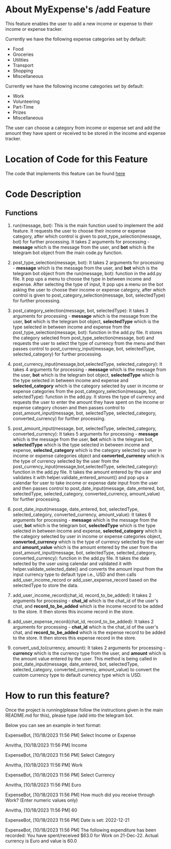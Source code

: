 # About MyExpense's /add Feature
This feature enables the user to add a new income or expense to their income or expense tracker.

Currently we have the following expense categories set by default:

- Food
- Groceries
- Utilities
- Transport
- Shopping
- Miscellaneous

Currently we have the following income categories set by default:

- Work
- Volunteering
- Part-Time
- Prizes
- Miscellaneous

The user can choose a category from income or expense set and add the amount they have spent or received to be stored in the income and expense tracker.

# Location of Code for this Feature
The code that implements this feature can be found [here](https://github.com/nainisha-b/MyExpenseBot/blob/main/code/add.py)

# Code Description
## Functions

1. run(message, bot):
 This is the main function used to implement the add feature. It requests the user to choose their income or expense category, after which control is given to post_type_selection(message, bot) for further processing. It takes 2 arguments for processing - **message** which is the message from the user, and **bot** which is the telegram bot object from the main code.py function.

2. post_type_selection(message, bot):
 It takes 2 arguments for processing - **message** which is the message from the user, and **bot** which is the telegram bot object from the run(message, bot): function in the add.py file. It pop ups a menu to choose the type in between income and expense. After selecting the type of input, It pop ups a menu on the bot asking the user to choose their income or expense category, after which control is given to post_category_selection(message, bot, selectedType) for further processing. 

3. post_category_selection(message, bot, selectedType):
 It takes 3 arguments for processing - **message** which is the message from the user, **bot** which is the telegram bot object, **selectedType** which is the type selected in between income and expense from the post_type_selection(message, bot): function in the add.py file. It stores the category selected from post_type_selection(message, bot) and requests the user to select the type of currency from the menu and then passes control to post_currency_input(message, bot, selectedType, selected_category) for further processing.

4. post_currency_input(message,bot,selectedType, selected_category):
 It takes 4 arguments for processing - **message** which is the message from the user, **bot** which is the telegram bot object, **selectedType** which is the type selected in between income and expense and **selected_category** which is the category selected by user in income or expense categories from the post_category_selection(message, bot, selectedType): function in the add.py. It stores the type of currency and requests the user to enter the amount they have spent on the income or expense category chosen and then passes control to post_amount_input(message, bot, selectedType, selected_category, converted_currency) for further processing.

5. post_amount_input(message, bot, selectedType, selected_category, converted_currency):
 It takes 5 arguments for processing - **message** which is the message from the user, **bot** which is the telegram bot, **selectedType** which is the type selected in between income and expense, **selected_category** which is the category selected by user in income or expense categories object and **converted_currency** which is the type of currency selected by the user from the post_currency_input(message,bot,selectedType, selected_category): function in the add.py file. It takes the amount entered by the user and validates it with helper.validate_entered_amount() and pop ups a calendar for user to take income or expense date input from the user and then passes control to post_date_input(message, date_entered, bot, selectedType, selected_category, converted_currency, amount_value) for further processing.

 6. post_date_input(message, date_entered, bot, selectedType, selected_category, converted_currency, amount_value):
 It takes 6 arguments for processing - **message** which is the message from the user, **bot** which is the telegram bot, **selectedType** which is the type selected in between income and expense, **selected_category** which is the category selected by user in income or expense categories object, **converted_currency** which is the type of currency selected by the user and **amount_value** which is the amount entered by the user from the post_amount_input(message, bot, selectedType, selected_category, converted_currency): function in the add.py file. It takes the date selected by the user using calendar and validated it with helper.validate_selected_date() and converts the amount input from the input currency type to default type i.e., USD and then calls add_user_income_record or add_user_expense_record based on the selectedType to store the data.

7. add_user_income_record(chat_id, record_to_be_added):
 It takes 2 arguments for processing - **chat_id** which is the chat_id of the user's chat, and **record_to_be_added** which is the income record to be added to the store. It then stores this income record in the store.

8. add_user_expense_record(chat_id, record_to_be_added):
 It takes 2 arguments for processing - **chat_id** which is the chat_id of the user's chat, and **record_to_be_added** which is the expense record to be added to the store. It then stores this expense record in the store.

9. convert_usd_to(currency, amount):
 It takes 2 arguments for processing - **currency** which is the currency type from the user, and **amount** which is the amount value entered by the user. This method is being called in post_date_input(message, date_entered, bot, selectedType, selected_category, converted_currency, amount_value) to convert the custom currency type to default currency type which is USD.

# How to run this feature?
Once the project is running(please follow the instructions given in the main README.md for this), please type /add into the telegram bot.

Below you can see an example in text format:

ExpenseBot, [10/18/2023 11:56 PM]
Select Income or Expense

Anvitha, [10/18/2023 11:56 PM]
Income

ExpenseBot, [10/18/2023 11:56 PM]
Select Category

Anvitha, [10/18/2023 11:56 PM]
Work

ExpenseBot, [10/18/2023 11:56 PM]
Select Currency

Anvitha, [10/18/2023 11:56 PM]
Euro

ExpenseBot, [10/18/2023 11:56 PM]
How much did you receive through Work? 
(Enter numeric values only)

Anvitha, [10/18/2023 11:56 PM]
60

ExpenseBot, [10/18/2023 11:56 PM]
Date is set: 2022-12-21

ExpenseBot, [10/18/2023 11:56 PM]
The following expenditure has been recorded: You have spent/received $63.0 for Work on 21-Dec-22. Actual currency is Euro and value is 60.0